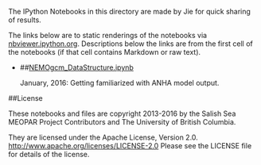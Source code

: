 The IPython Notebooks in this directory are made by Jie for
quick sharing of results.

The links below are to static renderings of the notebooks via
[nbviewer.ipython.org](http://nbviewer.ipython.org/).
Descriptions below the links are from the first cell of the notebooks
(if that cell contains Markdown or raw text).

* ##[NEMOgcm_DataStructure.ipynb](http://nbviewer.ipython.org/urls/bitbucket.org/canyonsubc/mackenzie_canyon/raw/NEMOgcm_DataStructure.ipynb)  
    
    January, 2016: Getting familiarized with ANHA model output.  


##License

These notebooks and files are copyright 2013-2016
by the Salish Sea MEOPAR Project Contributors
and The University of British Columbia.

They are licensed under the Apache License, Version 2.0.
http://www.apache.org/licenses/LICENSE-2.0
Please see the LICENSE file for details of the license.
